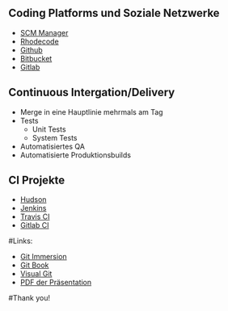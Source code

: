 ## Coding Platforms und Soziale Netzwerke

* [SCM Manager](https://www.scm-manager.org/)
* [Rhodecode](https://rhodecode.com/)
* [Github](https://github.com)
* [Bitbucket](https://bitbucket.org/)
* [Gitlab](https://gitlab.com)


## Continuous Intergation/Delivery

* Merge in eine Hauptlinie mehrmals am Tag <!-- .element class="fragment" -->
* Tests <!-- .element class="fragment" -->
  * Unit Tests<!-- .element class="fragment" -->
  * System Tests<!-- .element class="fragment" -->
* Automatisiertes QA <!-- .element class="fragment" -->
* Automatisierte Produktionsbuilds <!-- .element class="fragment" -->


## CI Projekte

* [Hudson](http://hudson-ci.org/)
* [Jenkins](https://jenkins.io/)
* [Travis CI](https://travis-ci.org/)
* [Gitlab CI](https://github.com/gitlabhq/gitlab-ci)


#Links:

* [Git Immersion](http://gitimmersion.com/)
* [Git Book](https://git-scm.com/book/)
* [Visual Git](http://marklodato.github.io/visual-git-guide/index-en.html)
* [PDF der Präsentation](https://gregorjs.github.io/git/git.pdf)


#Thank you!


<!-- .slide: data-background-image="images/by-sa.svg" data-background-size="contain" -->
